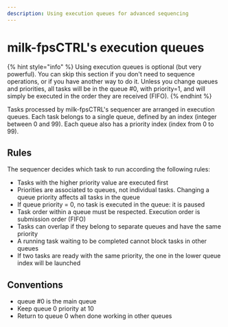 ```yaml
---
description: Using execution queues for advanced sequencing
---
```


# milk-fpsCTRL's execution queues

{% hint style="info" %}
Using execution queues is optional (but very powerful). You can skip this section if you don't need to sequence operations, or if you have another way to do it. Unless you change queues and priorities, all tasks will be in the queue #0, with priority=1, and will simply be executed in the order they are received (FIFO).
{% endhint %}

Tasks processed by milk-fpsCTRL's sequencer are arranged in execution queues. Each task belongs to a single queue, defined by an index (integer between 0 and 99). Each queue also has a priority index (index from 0 to 99).

## Rules

The sequencer decides which task to run according the following rules:

* Tasks with the higher priority value are executed first
* Priorities are associated to queues, not individual tasks. Changing a queue priority affects all tasks in the queue
* If queue priority = 0, no task is executed in the queue: it is paused
* Task order within a queue must be respected. Execution order is submission order (FIFO)
* Tasks can overlap if they belong to separate queues and have the same priority
* A running task waiting to be completed cannot block tasks in other queues
* If two tasks are ready with the same priority, the one in the lower queue index will be launched

## Conventions

* queue #0 is the main queue
* Keep queue 0 priority at 10
* Return to queue 0 when done working in other queues


